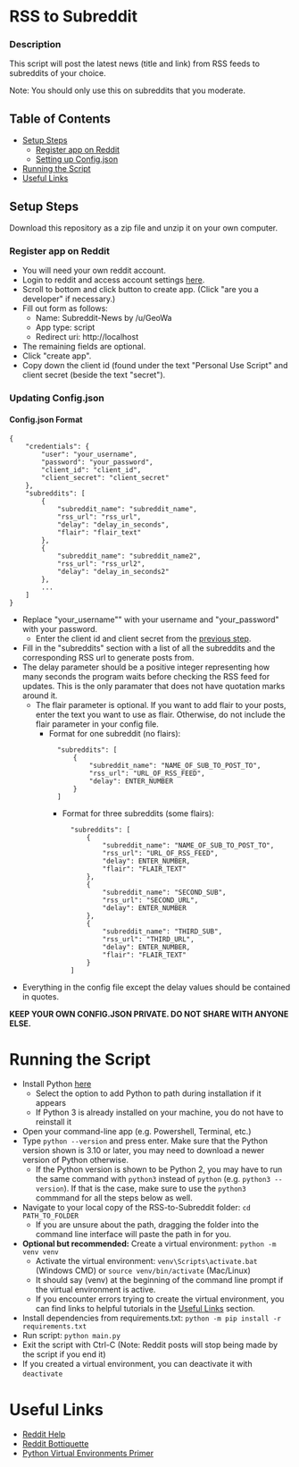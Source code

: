 # RSS to Subreddit
### Description
This script will post the latest news (title and link) from RSS feeds to subreddits of your choice.

Note: You should only use this on subreddits that you moderate.
## Table of Contents
- [Setup Steps](#setup-setup)
  - [Register app on Reddit](#register-app-on-reddit)
  - [Setting up Config.json](#updating-configjson)
- [Running the Script](#running-the-script)
- [Useful Links](#useful-links)

## Setup Steps
Download this repository as a zip file and unzip it on your own computer.
### Register app on Reddit
- You will need your own reddit account.
- Login to reddit and access account settings [here](https://www.reddit.com/prefs/apps/).
- Scroll to bottom and click button to create app. (Click "are you a developer" if necessary.)
- Fill out form as follows:
  - Name: Subreddit-News by /u/GeoWa
  - App type: script
  - Redirect uri: http://localhost
- The remaining fields are optional.
- Click "create app".
- Copy down the client id (found under the text "Personal Use Script"
and client secret (beside the text "secret").
### Updating Config.json
#### Config.json Format
```
{
    "credentials": {
        "user": "your_username",
        "password": "your_password",
        "client_id": "client_id",
        "client_secret": "client_secret"
    },
    "subreddits": [
        {
            "subreddit_name": "subreddit_name",
            "rss_url": "rss_url",
            "delay": "delay_in_seconds",
            "flair": "flair_text"
        },
        {
            "subreddit_name": "subreddit_name2",
            "rss_url": "rss_url2",
            "delay": "delay_in_seconds2"
        },
        ...
    ]
}
```
- Replace "your_username"" with your username and "your_password" with your password.
  - Enter the client id and client secret from the [previous step](#register-app-on-reddit).
- Fill in the "subreddits" section with a list of all the subreddits and the corresponding
RSS url to generate posts from.
- The delay parameter should be a positive integer representing how many seconds the program waits before 
  checking the RSS feed for updates. This is the only paramater that does not have quotation marks around it.
  - The flair parameter is optional. If you want to add flair to your posts, enter the text you want to use as flair.
  Otherwise, do not include the flair parameter in your config file. 
    - Format for one subreddit (no flairs):
      ```
        "subreddits": [
            {
                "subreddit_name": "NAME_OF_SUB_TO_POST_TO",
                "rss_url": "URL_OF_RSS_FEED",
                "delay": ENTER_NUMBER
            }
        ]
        ```
      - Format for three subreddits (some flairs):
        ```
          "subreddits": [
              {
                  "subreddit_name": "NAME_OF_SUB_TO_POST_TO",
                  "rss_url": "URL_OF_RSS_FEED",
                  "delay": ENTER_NUMBER,
                  "flair": "FLAIR_TEXT"
              },
              {
                  "subreddit_name": "SECOND_SUB",
                  "rss_url": "SECOND_URL",
                  "delay": ENTER_NUMBER
              },
              {
                  "subreddit_name": "THIRD_SUB",
                  "rss_url": "THIRD_URL",
                  "delay": ENTER_NUMBER,
                  "flair": "FLAIR_TEXT"
              }
          ]
          ```
- Everything in the config file except the delay values should be contained in quotes.

**KEEP YOUR OWN CONFIG.JSON PRIVATE. DO NOT SHARE WITH ANYONE ELSE.**

# Running the Script
- Install Python [here](https://www.python.org/downloads/)
  - Select the option to add Python to path during installation if it appears
  - If Python 3 is already installed on your machine, you do not have to reinstall it
- Open your command-line app (e.g. Powershell, Terminal, etc.)
- Type `python --version` and press enter. Make sure that the Python version shown is 3.10 or later, you may need to download a newer version of Python otherwise.
  - If the Python version is shown to be Python 2, you may have to run the same command with `python3` instead of `python` (e.g. `python3 --version`). If that is the case, make sure to use the `python3` commmand for all the steps below as well.
- Navigate to your local copy of the RSS-to-Subreddit folder: `cd PATH_TO_FOLDER`
  - If you are unsure about the path, dragging the folder into the command line interface will paste the path in for you.
- **Optional but recommended:** Create a virtual environment: `python -m venv venv`
  - Activate the virtual environment: `venv\Scripts\activate.bat` (Windows CMD) or `source venv/bin/activate` (Mac/Linux)
  - It should say (venv) at the beginning of the command line prompt if the virtual environment is active.
  - If you encounter errors trying to create the virtual environment, you can find links to helpful tutorials in the [Useful Links](#useful-links) section.
- Install dependencies from requirements.txt: `python -m pip install -r requirements.txt`
- Run script: `python main.py`
- Exit the script with Ctrl-C (Note: Reddit posts will stop being made by the script if you end it)
- If you created a virtual environment, you can deactivate it with `deactivate`

# Useful Links
- [Reddit Help](https://www.reddithelp.com/hc/en-us)
- [Reddit Bottiquette](https://www.reddit.com/wiki/bottiquette/)
- [Python Virtual Environments Primer](https://realpython.com/python-virtual-environments-a-primer/#how-can-you-work-with-a-python-virtual-environment)
